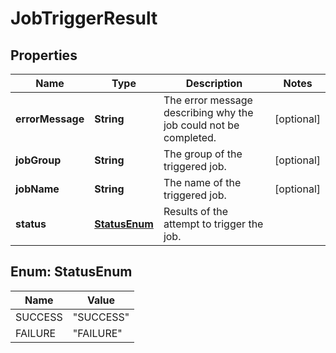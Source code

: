 

# JobTriggerResult


## Properties

Name | Type | Description | Notes
------------ | ------------- | ------------- | -------------
**errorMessage** | **String** | The error message describing why the job could not be completed. |  [optional]
**jobGroup** | **String** | The group of the triggered job. |  [optional]
**jobName** | **String** | The name of the triggered job. |  [optional]
**status** | [**StatusEnum**](#StatusEnum) | Results of the attempt to trigger the job. | 



## Enum: StatusEnum

Name | Value
---- | -----
SUCCESS | &quot;SUCCESS&quot;
FAILURE | &quot;FAILURE&quot;



